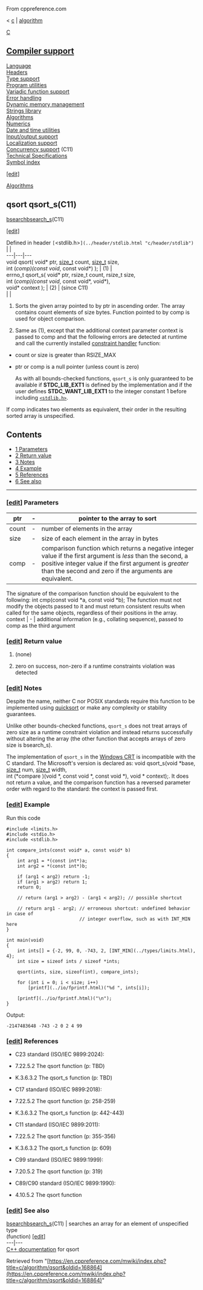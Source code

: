 From cppreference.com

< [c](../../c.html "c")‎ | [algorithm](../algorithm.html "c/algorithm")

[ C](../../c.html "c")

[Compiler support](../compiler_support.html "c/compiler support")  
---  
[Language](../language.html "c/language")  
[Headers](../header.html "c/header")  
[Type support](../types.html "c/types")  
[Program utilities](../program.html "c/program")  
[Variadic function support](../variadic.html "c/variadic")  
[Error handling](../error.html "c/error")  
[Dynamic memory management](../memory.html "c/memory")  
[Strings library](../string.html "c/string")  
[Algorithms](../algorithm.html "c/algorithm")  
[Numerics](../numeric.html "c/numeric")  
[Date and time utilities](../chrono.html "c/chrono")  
[Input/output support](../io.html "c/io")  
[Localization support](../locale.html "c/locale")  
[Concurrency support](../thread.html "c/thread") (C11)  
[Technical Specifications](../experimental.html "c/experimental")  
[Symbol index](../index.html "c/symbol index")  
  
[[edit]](https://en.cppreference.com/mwiki/index.php?title=Template:c/navbar_content&action=edit)

[ Algorithms](../algorithm.html "c/algorithm")

**qsort qsort_s**(C11)  
---  
[bsearchbsearch_s](bsearch.html "c/algorithm/bsearch")(C11)  
  
[[edit]](https://en.cppreference.com/mwiki/index.php?title=Template:c/algorithm/navbar_content&action=edit)

Defined in header `[`<stdlib.h>`](../header/stdlib.html "c/header/stdlib")` |  |   
---|---|---  
void qsort( void* ptr, [size_t](../types/size_t.html) count, [size_t](../types/size_t.html) size,  
int (*comp)(const void*, const void*) ); |  (1)  |   
errno_t qsort_s( void* ptr, rsize_t count, rsize_t size,  
int (*comp)(const void*, const void*, void*),  
void* context ); |  (2)  |  (since C11)  
| |   
  
1) Sorts the given array pointed to by ptr in ascending order. The array contains count elements of size bytes. Function pointed to by comp is used for object comparison.

2) Same as (1), except that the additional context parameter context is passed to comp and that the following errors are detected at runtime and call the currently installed [constraint handler](../error/set_constraint_handler_s.html "c/error/set constraint handler s") function: 

    

  * count or size is greater than RSIZE_MAX
  * ptr or comp is a null pointer (unless count is zero) 


    As with all bounds-checked functions, `qsort_s` is only guaranteed to be available if __STDC_LIB_EXT1__ is defined by the implementation and if the user defines __STDC_WANT_LIB_EXT1__ to the integer constant 1 before including [`<stdlib.h>`](../header/stdlib.html "c/header/stdlib").

If comp indicates two elements as equivalent, their order in the resulting sorted array is unspecified. 

## Contents

  * [1 Parameters](qsort.html#Parameters)
  * [2 Return value](qsort.html#Return_value)
  * [3 Notes](qsort.html#Notes)
  * [4 Example](qsort.html#Example)
  * [5 References](qsort.html#References)
  * [6 See also](qsort.html#See_also)

  
---  
  
### [[edit](https://en.cppreference.com/mwiki/index.php?title=c/algorithm/qsort&action=edit&section=1 "Edit section: Parameters")] Parameters

ptr  |  \-  |  pointer to the array to sort   
---|---|---  
count  |  \-  |  number of elements in the array   
size  |  \-  |  size of each element in the array in bytes   
comp  |  \-  |  comparison function which returns ​a negative integer value if the first argument is _less_ than the second, a positive integer value if the first argument is _greater_ than the second and zero if the arguments are equivalent.  
The signature of the comparison function should be equivalent to the following:  int cmp(const void *a, const void *b); The function must not modify the objects passed to it and must return consistent results when called for the same objects, regardless of their positions in the array. ​   
context  |  \-  |  additional information (e.g., collating sequence), passed to comp as the third argument   
  
### [[edit](https://en.cppreference.com/mwiki/index.php?title=c/algorithm/qsort&action=edit&section=2 "Edit section: Return value")] Return value

1) (none)

2) zero on success, non-zero if a runtime constraints violation was detected

### [[edit](https://en.cppreference.com/mwiki/index.php?title=c/algorithm/qsort&action=edit&section=3 "Edit section: Notes")] Notes

Despite the name, neither C nor POSIX standards require this function to be implemented using [quicksort](https://en.wikipedia.org/wiki/Quicksort "enwiki:Quicksort") or make any complexity or stability guarantees. 

Unlike other bounds-checked functions, `qsort_s` does not treat arrays of zero size as a runtime constraint violation and instead returns successfully without altering the array (the other function that accepts arrays of zero size is bsearch_s). 

The implementation of `qsort_s` in the [Windows CRT](https://learn.microsoft.com/en-us/cpp/c-runtime-library/reference/qsort-s) is incompatible with the C standard. The Microsoft's version is declared as: void qsort_s(void *base, [size_t](../types/size_t.html) num, [size_t](../types/size_t.html) width,  
int (*compare )(void *, const void *, const void *), void * context);. It does not return a value, and the comparison function has a reversed parameter order with regard to the standard: the context is passed first. 

### [[edit](https://en.cppreference.com/mwiki/index.php?title=c/algorithm/qsort&action=edit&section=4 "Edit section: Example")] Example

Run this code
    
    
    #include <limits.h>
    #include <stdio.h>
    #include <stdlib.h>
     
    int compare_ints(const void* a, const void* b)
    {
        int arg1 = *(const int*)a;
        int arg2 = *(const int*)b;
     
        if (arg1 < arg2) return -1;
        if (arg1 > arg2) return 1;
        return 0;
     
        // return (arg1 > arg2) - (arg1 < arg2); // possible shortcut
     
        // return arg1 - arg2; // erroneous shortcut: undefined behavior in case of
                               // integer overflow, such as with INT_MIN here
    }
     
    int main(void)
    {
        int ints[] = {-2, 99, 0, -743, 2, [INT_MIN](../types/limits.html), 4};
        int size = sizeof ints / sizeof *ints;
     
        qsort(ints, size, sizeof(int), compare_ints);
     
        for (int i = 0; i < size; i++)
            [printf](../io/fprintf.html)("%d ", ints[i]);
     
        [printf](../io/fprintf.html)("\n");
    }

Output: 
    
    
    -2147483648 -743 -2 0 2 4 99

### [[edit](https://en.cppreference.com/mwiki/index.php?title=c/algorithm/qsort&action=edit&section=5 "Edit section: References")] References

  * C23 standard (ISO/IEC 9899:2024): 



    

  * 7.22.5.2 The qsort function (p: TBD) 



    

  * K.3.6.3.2 The qsort_s function (p: TBD) 



  * C17 standard (ISO/IEC 9899:2018): 



    

  * 7.22.5.2 The qsort function (p: 258-259) 



    

  * K.3.6.3.2 The qsort_s function (p: 442-443) 



  * C11 standard (ISO/IEC 9899:2011): 



    

  * 7.22.5.2 The qsort function (p: 355-356) 



    

  * K.3.6.3.2 The qsort_s function (p: 609) 



  * C99 standard (ISO/IEC 9899:1999): 



    

  * 7.20.5.2 The qsort function (p: 319) 



  * C89/C90 standard (ISO/IEC 9899:1990): 



    

  * 4.10.5.2 The qsort function 



### [[edit](https://en.cppreference.com/mwiki/index.php?title=c/algorithm/qsort&action=edit&section=6 "Edit section: See also")] See also

[ bsearchbsearch_s](bsearch.html "c/algorithm/bsearch")(C11) |  searches an array for an element of unspecified type   
(function) [[edit]](https://en.cppreference.com/mwiki/index.php?title=Template:c/algorithm/dsc_bsearch&action=edit)  
---|---  
[C++ documentation](../../cpp/algorithm/qsort.html "cpp/algorithm/qsort") for qsort  
  
Retrieved from "[https://en.cppreference.com/mwiki/index.php?title=c/algorithm/qsort&oldid=168864](https://en.cppreference.com/mwiki/index.php?title=c/algorithm/qsort&oldid=168864)" 
